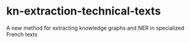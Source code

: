 # kn-extraction-technical-texts
A new method for extracting knowledge graphs and NER in specialized French texts
